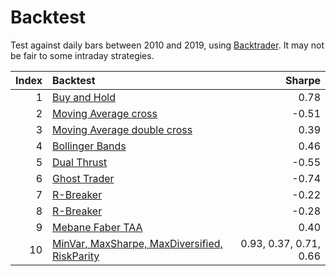 # Backtest

Test against daily bars between 2010 and 2019, using [Backtrader](https://www.backtrader.com/). It may not be fair to some intraday strategies.

|Index |Backtest                                                                         |Sharpe        |
|----:|:---------------------------------------------------------------------------------|-----------:|
|1 |  [Buy and Hold](./buy_hold.py)    | 0.78 |
|2 |  [Moving Average cross](./ma_cross.py)    | -0.51|
|3 |  [Moving Average double cross](./ma_double_cross.py)    | 0.39|
|4 |  [Bollinger Bands](./bollinger_bands.py)    |0.46 |
|5 |  [Dual Thrust](./dual_thrust.py)    | -0.55|
|6 |  [Ghost Trader](./ghost_trader.py)    | -0.74|
|7 |  [R-Breaker](./r_breaker.py)    | -0.22|
|8 |  [R-Breaker](./dynamic_breakout_ii.py)    | -0.28|
|9 |  [Mebane Faber TAA](./mebane_faber_taa.py)    | 0.40|
|10 |  [MinVar, MaxSharpe, MaxDiversified, RiskParity](./portfolio_optimization.py)    | 0.93, 0.37, 0.71, 0.66|

```python

```